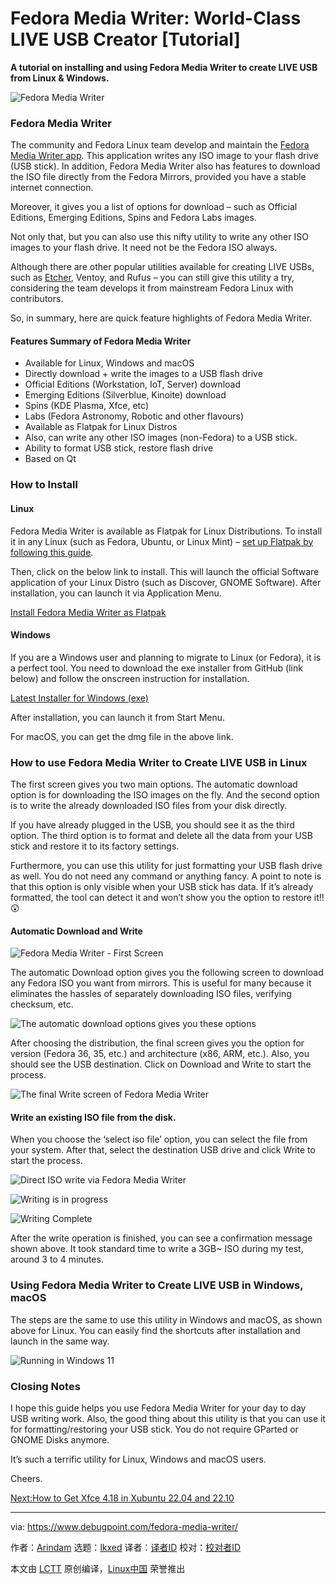 [#]: subject: "Fedora Media Writer: World-Class LIVE USB Creator [Tutorial]"
[#]: via: "https://www.debugpoint.com/fedora-media-writer/"
[#]: author: "Arindam https://www.debugpoint.com/author/admin1/"
[#]: collector: "lkxed"
[#]: translator: "geekpi"
[#]: reviewer: " "
[#]: publisher: " "
[#]: url: " "

Fedora Media Writer: World-Class LIVE USB Creator [Tutorial]
======

**A tutorial on installing and using Fedora Media Writer to create LIVE USB from Linux & Windows.**

![Fedora Media Writer][1]

### Fedora Media Writer

The community and Fedora Linux team develop and maintain the [Fedora Media Writer app][2]. This application writes any ISO image to your flash drive (USB stick). In addition, Fedora Media Writer also has features to download the ISO file directly from the Fedora Mirrors, provided you have a stable internet connection.

Moreover, it gives you a list of options for download – such as Official Editions, Emerging Editions, Spins and Fedora Labs images.

Not only that, but you can also use this nifty utility to write any other ISO images to your flash drive. It need not be the Fedora ISO always.

Although there are other popular utilities available for creating LIVE USBs, such as [Etcher][3], Ventoy, and Rufus – you can still give this utility a try, considering the team develops it from mainstream Fedora Linux with contributors.

So, in summary, here are quick feature highlights of Fedora Media Writer.

#### Features Summary of Fedora Media Writer

- Available for Linux, Windows and macOS
- Directly download + write the images to a USB flash drive
- Official Editions (Workstation, IoT, Server) download
- Emerging Editions (Silverblue, Kinoite) download
- Spins (KDE Plasma, Xfce, etc)
- Labs (Fedora Astronomy, Robotic and other flavours)
- Available as Flatpak for Linux Distros
- Also, can write any other ISO images (non-Fedora) to a USB stick.
- Ability to format USB stick, restore flash drive
- Based on Qt

### How to Install

#### Linux

Fedora Media Writer is available as Flatpak for Linux Distributions. To install it in any Linux (such as Fedora, Ubuntu, or Linux Mint) – [set up Flatpak by following this guide][4].

Then, click on the below link to install. This will launch the official Software application of your Linux Distro (such as Discover, GNOME Software). After installation, you can launch it via Application Menu.

[Install Fedora Media Writer as Flatpak][5]

#### Windows

If you are a Windows user and planning to migrate to Linux (or Fedora), it is a perfect tool. You need to download the exe installer from GitHub (link below) and follow the onscreen instruction for installation.

[Latest Installer for Windows (exe)][6]

After installation, you can launch it from Start Menu.

For macOS, you can get the dmg file in the above link.

### How to use Fedora Media Writer to Create LIVE USB in Linux

The first screen gives you two main options. The automatic download option is for downloading the ISO images on the fly. And the second option is to write the already downloaded ISO files from your disk directly.

If you have already plugged in the USB, you should see it as the third option. The third option is to format and delete all the data from your USB stick and restore it to its factory settings.

Furthermore, you can use this utility for just formatting your USB flash drive as well. You do not need any command or anything fancy. A point to note is that this option is only visible when your USB stick has data. If it’s already formatted, the tool can detect it and won’t show you the option to restore it!! 😲

#### Automatic Download and Write

![Fedora Media Writer - First Screen][7]

The automatic Download option gives you the following screen to download any Fedora ISO you want from mirrors. This is useful for many because it eliminates the hassles of separately downloading ISO files, verifying checksum, etc.

![The automatic download options gives you these options][8]

After choosing the distribution, the final screen gives you the option for version (Fedora 36, 35, etc.) and architecture (x86, ARM, etc.). Also, you should see the USB destination. Click on Download and Write to start the process.

![The final Write screen of Fedora Media Writer][9]

#### Write an existing ISO file from the disk.

When you choose the ‘select iso file’ option, you can select the file from your system. After that, select the destination USB drive and click Write to start the process.

![Direct ISO write via Fedora Media Writer][10]

![Writing is in progress][11]

![Writing Complete][12]

After the write operation is finished, you can see a confirmation message shown above. It took standard time to write a 3GB~ ISO during my test, around 3 to 4 minutes.

### Using Fedora Media Writer to Create LIVE USB in Windows, macOS

The steps are the same to use this utility in Windows and macOS, as shown above for Linux. You can easily find the shortcuts after installation and launch in the same way.

![Running in Windows 11][13]

### Closing Notes

I hope this guide helps you use Fedora Media Writer for your day to day USB writing work. Also, the good thing about this utility is that you can use it for formatting/restoring your USB stick. You do not require GParted or GNOME Disks anymore.

It’s such a terrific utility for Linux, Windows and macOS users.

Cheers.

[Next:How to Get Xfce 4.18 in Xubuntu 22.04 and 22.10][14]

--------------------------------------------------------------------------------

via: https://www.debugpoint.com/fedora-media-writer/

作者：[Arindam][a]
选题：[lkxed][b]
译者：[译者ID](https://github.com/译者ID)
校对：[校对者ID](https://github.com/校对者ID)

本文由 [LCTT](https://github.com/LCTT/TranslateProject) 原创编译，[Linux中国](https://linux.cn/) 荣誉推出

[a]: https://www.debugpoint.com/author/admin1/
[b]: https://github.com/lkxed
[1]: https://www.debugpoint.com/wp-content/uploads/2022/05/fmwhead2022.jpg
[2]: https://github.com/FedoraQt/MediaWriter
[3]: https://www.debugpoint.com/2021/01/etcher-bootable-usb-linux/
[4]: https://flatpak.org/setup/
[5]: https://dl.flathub.org/repo/appstream/org.fedoraproject.MediaWriter.flatpakref
[6]: https://github.com/FedoraQt/MediaWriter/releases/latest
[7]: https://www.debugpoint.com/wp-content/uploads/2022/05/Fedora-Media-Writer-First-Screen.jpg
[8]: https://www.debugpoint.com/wp-content/uploads/2022/05/The-automatic-download-options-gives-you-these-options.jpg
[9]: https://www.debugpoint.com/wp-content/uploads/2022/05/The-final-Write-screen-of-Fedora-Media-Writer.jpg
[10]: https://www.debugpoint.com/wp-content/uploads/2022/05/Direct-ISO-write-via-Fedora-Media-Writer.jpg
[11]: https://www.debugpoint.com/wp-content/uploads/2022/05/Writing-is-in-progress.jpg
[12]: https://www.debugpoint.com/wp-content/uploads/2022/05/Writing-Complete.jpg
[13]: https://www.debugpoint.com/wp-content/uploads/2022/05/Running-in-Windows-11.png
[14]: https://www.debugpoint.com/xfce-4-18-xubuntu-22-04/
